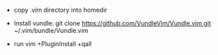 - copy .vim directory into homedir

- Install vundle: git clone https://github.com/VundleVim/Vundle.vim.git ~/.vim/bundle/Vundle.vim

- run vim +PluginInstall +qall
